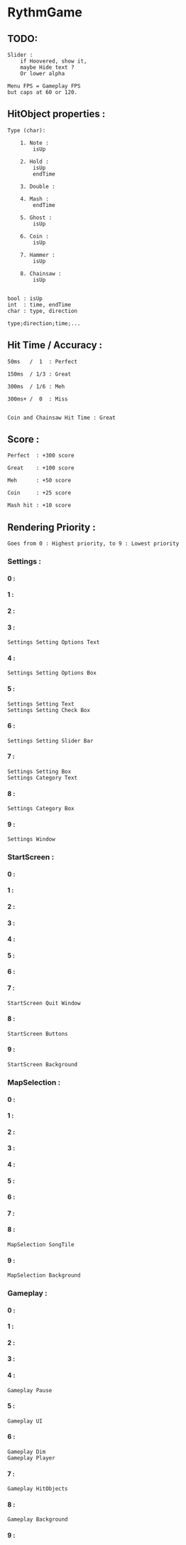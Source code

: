 # RythmGame


## TODO:
	Slider :
		if Hoovered, show it,
		maybe Hide text ?
		Or lower alpha

	Menu FPS = Gameplay FPS
	but caps at 60 or 120.

## HitObject properties :

	Type (char):

		1. Note :
			isUp

		2. Hold :
			isUp
			endTime

		3. Double :

		4. Mash :
			endTime

		5. Ghost :
			isUp

		6. Coin :
			isUp

		7. Hammer :
			isUp

		8. Chainsaw :
			isUp


	bool : isUp
	int  : time, endTime
	char : type, direction

	type;direction;time;...



## Hit Time / Accuracy :

	50ms   /  1  : Perfect

	150ms  / 1/3 : Great

	300ms  / 1/6 : Meh

	300ms+ /  0  : Miss


	Coin and Chainsaw Hit Time : Great



## Score :

	Perfect  : +300 score

	Great    : +100 score

	Meh      : +50 score

	Coin     : +25 score

	Mash hit : +10 score



## Rendering Priority :

	Goes from 0 : Highest priority, to 9 : Lowest priority


### Settings :


#### 0 :

#### 1 :

#### 2 :

#### 3 :

	Settings Setting Options Text

#### 4 :

	Settings Setting Options Box

#### 5 :

	Settings Setting Text
	Settings Setting Check Box

#### 6 :

	Settings Setting Slider Bar

#### 7 :

	Settings Setting Box
	Settings Category Text

#### 8 :

	Settings Category Box

#### 9 :

	Settings Window



### StartScreen :


#### 0 :

#### 1 :

#### 2 :

#### 3 :

#### 4 :

#### 5 :

#### 6 :

#### 7 :

	StartScreen Quit Window

#### 8 :

	StartScreen Buttons

#### 9 :

	StartScreen Background



### MapSelection :


#### 0 :

#### 1 :

#### 2 :

#### 3 :

#### 4 :

#### 5 :

#### 6 :

#### 7 :

#### 8 :

	MapSelection SongTile

#### 9 :

	MapSelection Background



### Gameplay :


#### 0 :

#### 1 :

#### 2 :

#### 3 :

#### 4 :
	Gameplay Pause

#### 5 :

	Gameplay UI

#### 6 :

	Gameplay Dim
	Gameplay Player

#### 7 :

	Gameplay HitObjects

#### 8 :

	Gameplay Background

#### 9 :

